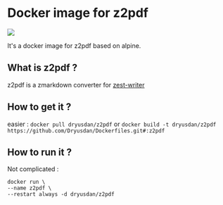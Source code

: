 # Docker image for z2pdf 

[![](https://images.microbadger.com/badges/image/dryusdan/z2pdf.svg)](https://microbadger.com/images/dryusdan/z2pdf "Get your own image badge on microbadger.com")

It's a docker image for z2pdf based on alpine.

## What is z2pdf ?
z2pdf is a zmarkdown converter for [zest-writer](https://github.com/firm1/zest-writer)

## How to get it ?
easier : `docker pull dryusdan/z2pdf`
or
`docker build -t dryusdan/z2pdf https://github.com/Dryusdan/Dockerfiles.git#:z2pdf`

## How to run it ?
Not complicated : 
```
docker run \
--name z2pdf \
--restart always -d dryusdan/z2pdf
```
